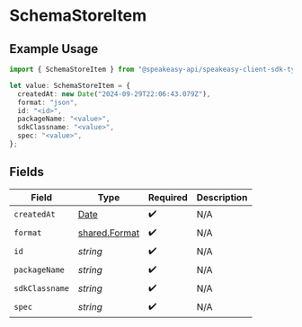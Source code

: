 # SchemaStoreItem

## Example Usage

```typescript
import { SchemaStoreItem } from "@speakeasy-api/speakeasy-client-sdk-typescript/sdk/models/shared";

let value: SchemaStoreItem = {
  createdAt: new Date("2024-09-29T22:06:43.079Z"),
  format: "json",
  id: "<id>",
  packageName: "<value>",
  sdkClassname: "<value>",
  spec: "<value>",
};
```

## Fields

| Field                                                                                         | Type                                                                                          | Required                                                                                      | Description                                                                                   |
| --------------------------------------------------------------------------------------------- | --------------------------------------------------------------------------------------------- | --------------------------------------------------------------------------------------------- | --------------------------------------------------------------------------------------------- |
| `createdAt`                                                                                   | [Date](https://developer.mozilla.org/en-US/docs/Web/JavaScript/Reference/Global_Objects/Date) | :heavy_check_mark:                                                                            | N/A                                                                                           |
| `format`                                                                                      | [shared.Format](../../../sdk/models/shared/format.md)                                         | :heavy_check_mark:                                                                            | N/A                                                                                           |
| `id`                                                                                          | *string*                                                                                      | :heavy_check_mark:                                                                            | N/A                                                                                           |
| `packageName`                                                                                 | *string*                                                                                      | :heavy_check_mark:                                                                            | N/A                                                                                           |
| `sdkClassname`                                                                                | *string*                                                                                      | :heavy_check_mark:                                                                            | N/A                                                                                           |
| `spec`                                                                                        | *string*                                                                                      | :heavy_check_mark:                                                                            | N/A                                                                                           |